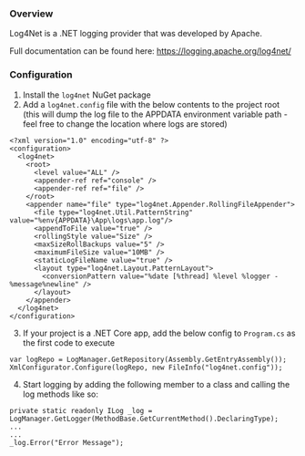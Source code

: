 ### Overview
Log4Net is a .NET logging provider that was developed by Apache. 

Full documentation can be found here: https://logging.apache.org/log4net/

### Configuration
1. Install the `log4net` NuGet package
2. Add a `log4net.config` file with the below contents to the project root (this will dump the log file to the APPDATA environment variable path - feel free to change the location where logs are stored)
```
<?xml version="1.0" encoding="utf-8" ?>
<configuration>
  <log4net>
    <root>
      <level value="ALL" />
      <appender-ref ref="console" />
      <appender-ref ref="file" />
    </root>
    <appender name="file" type="log4net.Appender.RollingFileAppender">
      <file type="log4net.Util.PatternString" value="%env{APPDATA}\App\logs\app.log"/>
      <appendToFile value="true" />
      <rollingStyle value="Size" />
      <maxSizeRollBackups value="5" />
      <maximumFileSize value="10MB" />
      <staticLogFileName value="true" />
      <layout type="log4net.Layout.PatternLayout">
        <conversionPattern value="%date [%thread] %level %logger - %message%newline" />
      </layout>
    </appender>
  </log4net>
</configuration>
```

3. If your project is a .NET Core app, add the below config to `Program.cs` as the first code to execute
```
var logRepo = LogManager.GetRepository(Assembly.GetEntryAssembly());
XmlConfigurator.Configure(logRepo, new FileInfo("log4net.config"));
```

4. Start logging by adding the following member to a class and calling the log methods like so:
```
private static readonly ILog _log = LogManager.GetLogger(MethodBase.GetCurrentMethod().DeclaringType);
...
...
_log.Error("Error Message");
```